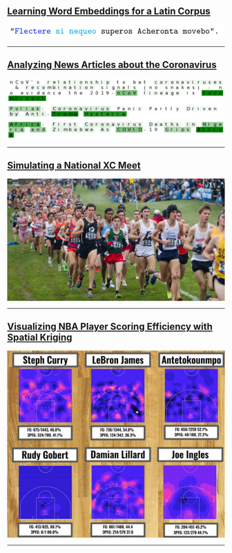 
## [Learning Word Embeddings for a Latin Corpus](LatinEmbeddings.md)
<!-- #### April 2020 -->
[![explained-outputs](images/latinw2v.gif)](LatinEmbeddings.html)


---

## [Analyzing News Articles about the Coronavirus](Coronavirus-News.md)
<!-- #### April 2020 -->
[![explained-outputs](images/coronavirus-thumbnail.jpg)](Coronavirus-News.html)

---

## [Simulating a National XC Meet](xc-simulating.md)
<!-- #### December 2019 -->
[![xc](images/xc-thumbnail.jpg)](xc-simulating.html)

---

## [Visualizing NBA Player Scoring Efficiency with Spatial Kriging](NBA-heatmaps.md)
<!-- #### April 2019 -->
[![Heat Maps](images/player-heatmaps.png)](NBA-heatmaps.html)

---
